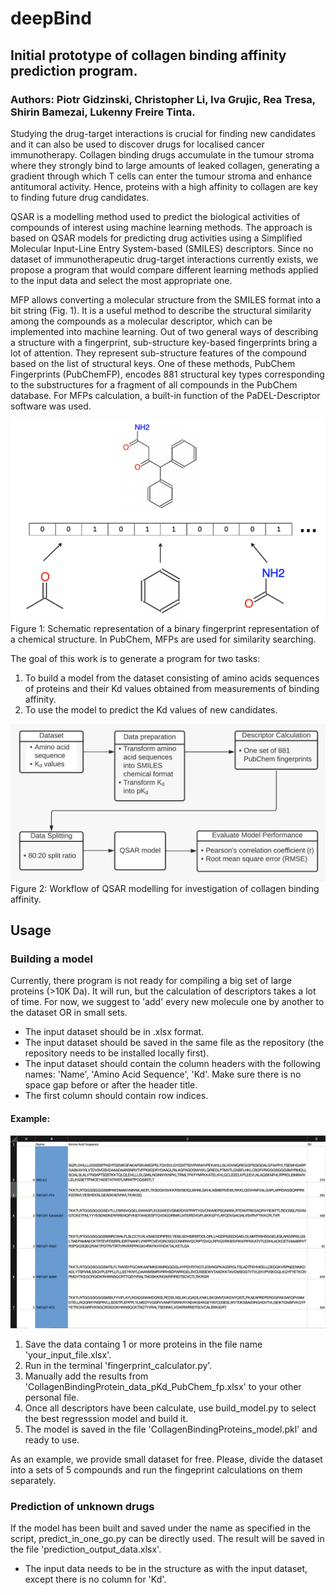# deepBind

## Initial prototype of collagen binding affinity prediction program. 

### Authors: Piotr Gidzinski, Christopher Li, Iva Grujic, Rea Tresa, Shirin Bamezai, Lukenny Freire Tinta. 

Studying the drug-target interactions is crucial for finding new candidates and it can also be used to discover drugs for localised cancer immunotherapy.
Collagen binding drugs accumulate in the tumour stroma where they strongly bind to large amounts of leaked collagen, generating a gradient through which T cells can enter the tumour stroma and enhance antitumoral activity. Hence, proteins with a high affinity to collagen are key to finding future drug candidates. 

QSAR is a modelling method used to predict the biological activities of compounds of interest using machine learning methods. The approach is based on QSAR models for predicting drug activities using a Simplified Molecular Input-Line Entry System-based (SMILES) descriptors. Since no dataset of immunotherapeutic drug-target interactions currently exists, we propose a program that would compare different learning methods applied to the input data and select the most appropriate one.

MFP allows converting a molecular structure from the SMILES format into a bit string (Fig. 1). It is a useful method to describe the structural similarity among the compounds as a molecular descriptor, which can be implemented into machine learning. Out of two general ways of describing a structure with a fingerprint, sub-structure key-based fingerprints bring a lot of attention. They represent sub-structure features of the compound based on the list of structural keys. One of these methods, PubChem Fingerprints (PubChemFP), encodes 881 structural key types corresponding to the substructures for a fragment of all compounds in the PubChem database. For MFPs calculation, a built-in function of the PaDEL-Descriptor software was used. 


![deepBind](fp_representation.png)
Figure 1: Schematic representation of a binary fingerprint representation of a chemical
structure. In PubChem, MFPs are used for similarity searching.

The goal of this work is to generate a program for two tasks:
1. To build a model from the dataset consisting of amino acids sequences of proteins and their Kd values obtained from measurements of binding affinity. 
2. To use the model to predict the Kd values of new candidates.

![deepBind](modelling_flowchart.jpeg)
Figure 2: Workflow of QSAR modelling for investigation of collagen binding affinity.

## Usage 
### Building a model 

Currently, there program is not ready for compiling a big set of large proteins (>10K Da). It will run, but the calculation of descriptors takes a lot of time. For now, we suggest to 'add' every new molecule one by another to the dataset OR in small sets. 

- The input dataset should be in .xlsx format. 
- The input dataset should be saved in the same file as the repository (the repository needs to be installed locally first). 
- The input dataset should contain the column headers with the following names: 'Name', 'Amino Acid Sequence', 'Kd'. Make sure there is no space gap before or after the header title. 
- The first column should contain row indices. 

#### Example: 
![deepBind](db_example.png)

1. Save the data containg 1 or more proteins in the file name 'your_input_file.xlsx'.
2. Run in the terminal 'fingerprint_calculator.py'.
3. Manually add the results from 'CollagenBindingProtein_data_pKd_PubChem_fp.xlsx' to your other personal file. 
4. Once all descriptors have been calculate, use build_model.py to select the best regresssion model and build it. 
5. The model is saved in the file 'CollagenBindingProteins_model.pkl' and ready to use.

As an example, we provide small dataset for free. Please, divide the dataset into a sets of 5 compounds and run the fingeprint calculations on them separately. 

### Prediction of unknown drugs 

If the model has been built and saved under the name as specified in the script, predict_in_one_go.py can be directly used. The result will be saved in the file 'prediction_output_data.xlsx'. 
- The input data needs to be in the structure as with the input dataset, except there is no column for 'Kd'. 
